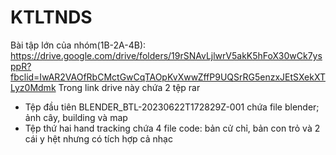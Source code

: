 # KTLTNDS
Bài tập lớn của nhóm(1B-2A-4B):
https://drive.google.com/drive/folders/19rSNAvLjlwrV5akK5hFoX30wCk7ysppR?fbclid=IwAR2VAOfRbCMctGwCqTAOpKvXwwZffP9UQSrRG5enzxJEtSXekXTLyz0Mdmk
Trong link drive này chứa 2 tệp rar
- Tệp đầu tiên BLENDER_BTL-20230622T172829Z-001 chứa file blender; ảnh cây, building và map
- Tệp thứ hai hand tracking chứa 4 file code: bản cử chỉ, bản con trỏ và 2 cái y hệt nhưng có tích hợp cả nhạc 
